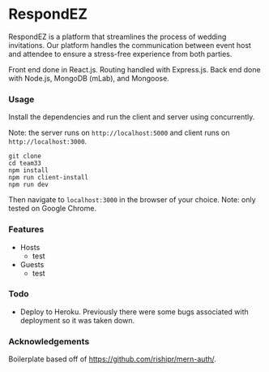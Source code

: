# RespondEZ

RespondEZ is a platform that streamlines the process of wedding invitations. Our platform handles the communication between event host and attendee to ensure a stress-free experience from both parties.

Front end done in React.js. Routing handled with Express.js. Back end done with Node.js, MongoDB (mLab), and Mongoose.

### Usage

Install the dependencies and run the client and server using concurrently.

Note: the server runs on ```http://localhost:5000``` and client runs on ```http://localhost:3000```.

```
git clone
cd team33
npm install
npm run client-install
npm run dev 
```
Then navigate to `localhost:3000` in the browser of your choice.
Note: only tested on Google Chrome.

### Features

- Hosts
  - test
- Guests
  - test

### Todo

- Deploy to Heroku. Previously there were some bugs associated with deployment so it was taken down.

### Acknowledgements

Boilerplate based off of https://github.com/rishipr/mern-auth/.
